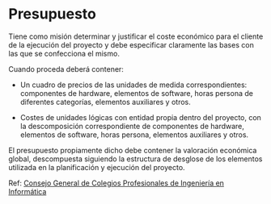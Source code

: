# Presupuesto

Tiene como misión determinar y justificar el coste económico para el cliente de la ejecución del proyecto y debe especificar claramente las bases con las que se confecciona el mismo.

Cuando proceda deberá contener:

* Un cuadro de precios de las unidades de medida correspondientes: componentes de hardware, elementos de software, horas persona de diferentes categorías,
elementos auxiliares y otros.

* Costes de unidades lógicas con entidad propia dentro del proyecto, con la descomposición correspondiente de componentes de hardware, elementos de software, horas persona, elementos auxiliares y otros.

El presupuesto propiamente dicho debe contener la valoración económica global, descompuesta siguiendo la estructura de desglose de los elementos utilizada en la
planificación y ejecución del proyecto.

Ref: [Consejo General de Colegios Profesionales de Ingeniería en Informática](http://cpiicm.es/wp-content/uploads/sites/3/2016/11/CCII-N2016-02-Norma-Tecnica-para-la-realizacion-de-la-Documentacion-de-Proyectos-en-Ingenieria-Informatica-V1.0-f.pdf)